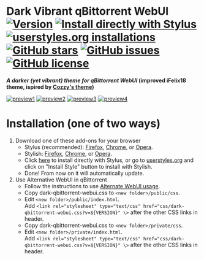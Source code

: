 # Dark Vibrant qBittorrent WebUI [![Version][version]][1] [![Install directly with Stylus][stylus]][2] [![userstyles.org installations][userstyles]][3] [![GitHub stars][stars]][4] [![GitHub issues][issues]][5] [![GitHub license][license]][6]
**_A darker (yet vibrant) theme for qBittorrent WebUI_ (improved iFelix18 theme, ispired by [Cozzy's theme])**

[![preview1][preview1]][1]
[![preview2][preview2]][1]
[![preview3][preview3]][1]
[![preview4][preview4]][1]
# Installation (one of two ways)
1. Download one of these add-ons for your browser
   * Stylus (recommended): [Firefox][7], [Chrome][8],  or [Opera][9].
   * Stylish: [Firefox][10], [Chrome][11],  or [Opera][12].
   * Click [here][2] to install directly with Stylus, or go to [userstyles.org][3] and click on "Install Style" button to install with Stylish.
   * Done! From now on it will automatically update.
2. Use Alternative WebUI in  qBittorrent
   * Follow the instructions to use [Alternate WebUI usage][13].
   * Copy dark-qbittorrent-webui.css to `<new folder>/public/css`.
   * Edit `<new folder>/public/index.html`.  
     Add `<link rel="stylesheet" type="text/css" href="css/dark-qbittorrent-webui.css?v=${VERSION}" \>` after the other CSS links in header.
   * Copy dark-qbittorrent-webui.css to `<new folder>/private/css`.
   * Edit `<new folder>/private/index.html`.       
     Add `<link rel="stylesheet" type="text/css" href="css/dark-qbittorrent-webui.css?v=${VERSION}" \>` after the other CSS links in header.  
 
[version]: https://img.shields.io/badge/version-2.1.4-ED1C24.svg?longCache=true&style=flat-square
[1]: #
[stylus]: https://img.shields.io/badge/install%20directly%20with-Stylus-00adad.svg?longCache=true&style=flat-square "Click here!"
[2]: https://raw.githubusercontent.com/ggets/Dark-Vibrant-qBittorrent-WebUI/master/dark-qbittorrent-webui.user.css
[userstyles]: https://img.shields.io/badge/dynamic/json.svg?label=userstyles.org%20installations&url=https%3A%2F%2Fwidget.userstyles.org%2Fstyles%2F261156%2Fdark-vibrant-qbittorrent-webui.json&query=total_installs&colorB=e51ced&longCache=true&style=flat-square
[3]: https://userstyles.org/styles/261156/dark-vibrant-qbittorrent-webui
[stars]: https://img.shields.io/github/stars/ggets/Dark-Vibrant-qBittorrent-WebUI.svg?longCache=true&style=flat-square
[4]: https://github.com/ggets/Dark-Vibrant-qBittorrent-WebUI/stargazers
[issues]: https://img.shields.io/github/issues/ggets/Dark-Vibrant-qBittorrent-WebUI.svg?longCache=true&style=flat-square
[5]: https://github.com/ggets/Dark-Vibrant-qBittorrent-WebUI/issues
[license]: https://img.shields.io/github/license/ggets/Dark-Vibrant-qBittorrent-WebUI.svg?longCache=true&style=flat-square
[6]: https://creativecommons.org/licenses/by-sa/4.0/
[Cozzy's theme]: https://userstyles.org/styles/152766/
[preview1]: https://user-images.githubusercontent.com/4815620/225387573-ae428e95-aa6d-4c96-9129-894c973a819b.png
[preview2]: https://user-images.githubusercontent.com/4815620/225596530-e234764e-49a7-4750-bff8-c96cfd921479.png
[preview3]: https://user-images.githubusercontent.com/4815620/225600767-1e9b1c65-29b6-4cc2-b3d4-5f6fb5789132.png
[preview4]: https://user-images.githubusercontent.com/4815620/226672809-87643878-38f8-4691-948b-6621198306e5.png


[7]: https://addons.mozilla.org/firefox/addon/styl-us/
[8]: https://chrome.google.com/webstore/detail/clngdbkpkpeebahjckkjfobafhncgmne
[9]: https://addons.opera.com/extensions/details/stylus/
[10]: https://addons.mozilla.org/firefox/addon/stylish/
[11]: https://chrome.google.com/webstore/detail/stylish-custom-themes-for/fjnbnpbmkenffdnngjfgmeleoegfcffe
[12]: https://addons.opera.com/extensions/details/stylish/
[13]: https://github.com/qbittorrent/qBittorrent/wiki/Alternate-WebUI-usage
